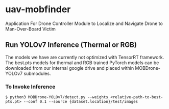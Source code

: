 # uav-mobfinder
Application For Drone Controller Module to Localize and Navigate Drone to Man-Over-Board Victim


## Run YOLOv7 Inference (Thermal or RGB)
The models we have are currently not optimized with TensorRT framework. The best.pts models for thermal and RGB trained PyTorch models can be downloaded from our internal google drive and placed within MOBDrone-YOLOv7 submodules.

### To Invoke Inference
```
$ python3 MOBDrone-YOLOv7/detect.py --weights <relative-path-to-best-pts.pt> --conf 0.1 --source {dataset.location}/test/images
```
